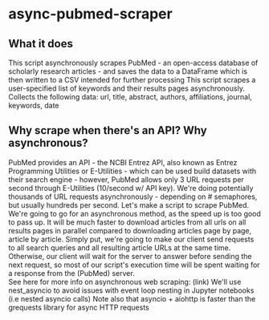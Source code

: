 # async-pubmed-scraper
## What it does 
This script asynchronously scrapes PubMed - an open-access database of scholarly research articles -
and saves the data to a DataFrame which is then written to a CSV intended for further processing
This script scrapes a user-specified list of keywords and their results pages asynchronously.
Collects the following data: url, title, abstract, authors, affiliations, journal, keywords, date

## Why scrape when there's an API? Why asynchronous?
PubMed provides an API - the NCBI Entrez API, also known as Entrez Programming Utilities or E-Utilities - 
which can be used build datasets with their search engine - however, PubMed allows only 3 URL requests per second 
through E-Utilities (10/second w/ API key).
We're doing potentially thousands of URL requests asynchronously - depending on # semaphores, but usually hundreds per second. 
Let's make a script to scrape PubMed. We're going to go for an asynchronous method,
as the speed up is too good to pass up. It will be much faster to download articles from
all urls on all results pages in parallel compared to downloading articles page by page, article by article. 
Simply put, we're going to make our client send requests to all search queries and all resulting article URLs at the same time.
Otherwise, our client will wait for the server to answer before sending the next request, so most of our script's execution time
will be spent waiting for a response from the (PubMed) server.  
See here for more info on asynchronous web scraping: (link)
We'll use nest_asyncio to avoid issues with event loop nesting in Jupyter notebooks (i.e nested asyncio calls)
Note also that asyncio + aiohttp is faster than the grequests library for async HTTP requests
